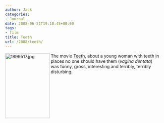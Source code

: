```yaml
---
author: Jack
categories:
- Journal
date: 2008-06-21T19:10:45+00:00
tags:
- film
title: Teeth
url: /2008/teeth/
---
```


<img src="http://baty.net/files/1899517.jpg" alt="1899517.jpg" border="0" width="144" height="210" align="left" />

The movie [Teeth][1], about a young woman with teeth in places no one should have them (_vagina dentata_) was funny, gross, interesting and terribly, terribly disturbing. 

<br style="clear:both;" />

 [1]: http://www.rottentomatoes.com/m/teeth/